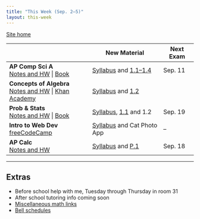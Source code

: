 ```yaml
---
title: "This Week (Sep. 2–5)"
layout: this-week
---
```


[Site home](./)

|                                                                                                                                                               | New Material                                                                                                                              | Next Exam |
| ------------------------------------------------------------------------------------------------------------------------------------------------------------- | ----------------------------------------------------------------------------------------------------------------------------------------- | --------- |
| **AP Comp Sci A**<br>[Notes and HW](./csawesome2/) \| [Book](https://runestone.academy/ns/books/published/manvillehighschool_csawesome2_2526/csawesome2.html) | [Syllabus](./syllabi/ap-csa.md) and [1.1–1.4](./csawesome2/)                                                                              | Sep. 11   |
| **Concepts of Algebra**<br>[Notes and HW](./algebra-1-khan-academy/) \| [Khan Academy](https://www.khanacademy.org/math/algebra)                              | [Syllabus](./syllabi/concepts-of-algebra.md) and [1.2](./algebra-1-khan-academy/1-2-introduction-to-variables.md)                         |           |
| **Prob & Stats**<br>[Notes and HW](./statistics-open-stax/) \| [Book](https://openstax.org/books/statistics/pages/1-introduction)                             | [Syllabus](./syllabi/prob-and-stats.md), [1.1](./statistics-open-stax/1-1-definitions-of-statistics-probability-and-key-terms.md) and 1.2 | Sep. 19   |
| **Intro to Web Dev**<br>[freeCodeCamp](https://www.freecodecamp.org/learn/2022/responsive-web-design/)                                                        | [Syllabus](./syllabi/intro-to-web-dev.md) and Cat Photo App                                                                               | –         |
| **AP Calc**<br>[Notes and HW](./calc-for-ap-larson/)                                                                                                          | [Syllabus](./syllabi/ap-calc.md) and [P.1](./calc-for-ap-larson/0.1-graphs-and-models.md)                                                 | Sep. 18   |

---

## Extras

- Before school help with me, Tuesday through Thursday in room 31
- After school tutoring info coming soon
- [Miscellaneous math links](./misc/math-links.md)
- [Bell schedules](./misc/bell-schedule.md)
